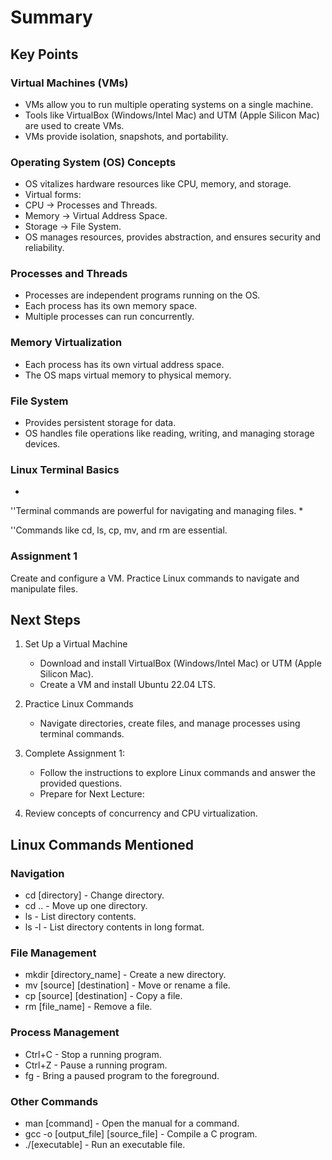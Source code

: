 # Summary

## Key Points

### Virtual Machines (VMs)

* VMs allow you to run multiple operating systems on a single machine.
* Tools like VirtualBox (Windows/Intel Mac) and UTM (Apple Silicon Mac) are used to create VMs.
* VMs provide isolation, snapshots, and portability.

### Operating System (OS) Concepts

* OS vitalizes hardware resources like CPU, memory, and storage.
* Virtual forms:
* CPU → Processes and Threads.
* Memory → Virtual Address Space.
* Storage → File System.
* OS manages resources, provides abstraction, and ensures security and reliability.

### Processes and Threads

* Processes are independent programs running on the OS.
* Each process has its own memory space.
* Multiple processes can run concurrently.

### Memory Virtualization

* Each process has its own virtual address space.
* The OS maps virtual memory to physical memory.

### File System

* Provides persistent storage for data.
* OS handles file operations like reading, writing, and managing storage devices.

### Linux Terminal Basics

* 
































































































































































































































































































































































































































































































































































































































































































''Terminal commands are powerful for navigating and managing files.
* 
































































































































































































































































































































































































































































































































































































































































































''Commands like cd, ls, cp, mv, and rm are essential.

### Assignment 1

Create and configure a VM.
Practice Linux commands to navigate and manipulate files.

## Next Steps

1. Set Up a Virtual Machine

    * Download and install VirtualBox (Windows/Intel Mac) or UTM (Apple Silicon Mac).
    * Create a VM and install Ubuntu 22.04 LTS.

2. Practice Linux Commands

    * Navigate directories, create files, and manage processes using terminal commands.

3. Complete Assignment 1:

    * Follow the instructions to explore Linux commands and answer the provided questions.
    * Prepare for Next Lecture:

4. Review concepts of concurrency and CPU virtualization.

## Linux Commands Mentioned

### Navigation

* cd [directory] - Change directory.
* cd .. - Move up one directory.
* ls - List directory contents.
* ls -l - List directory contents in long format.

### File Management

* mkdir [directory_name] - Create a new directory.
* mv [source] [destination] - Move or rename a file.
* cp [source] [destination] - Copy a file.
* rm [file_name] - Remove a file.

### Process Management

* Ctrl+C - Stop a running program.
* Ctrl+Z - Pause a running program.
* fg - Bring a paused program to the foreground.

### Other Commands

* man [command] - Open the manual for a command.
* gcc -o [output_file] [source_file] - Compile a C program.
* ./[executable] - Run an executable file.
